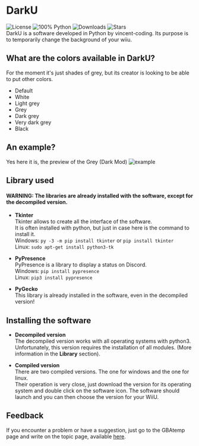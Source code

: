 # DarkU
![License](https://img.shields.io/github/license/vincent-coding/darku?style=for-the-badge) ![100% Python](https://img.shields.io/github/languages/top/vincent-coding/darku?style=for-the-badge) ![Downloads](https://img.shields.io/github/downloads/vincent-coding/darku/total?style=for-the-badge) ![Stars](https://img.shields.io/github/stars/vincent-coding/DarkU.svg?style=for-the-badge&label=Stars)
<br />
DarkU is a software developed in Python by vincent-coding. Its purpose is to temporarily change the background of your wiiu.

## What are the colors available in DarkU?
For the moment it's just shades of grey, but its creator is looking to be able to put other colors.
-   Default
-   White
-   Light grey
-   Grey
-   Dark grey
-   Very dark grey
-   Black

## An example?
Yes here it is, the preview of the Grey (Dark Mod)
![example](https://i.imgur.com/4g4Fest.png)

## Library used

#### WARNING: The libraries are already installed with the software, except for the decompiled version.

- **Tkinter**<br />
Tkinter allows to create all the interface of the software.<br />
It is often installed with python, but just in case here is the command to install it.<br />
Windows: `py -3 -m pip install tkinter` or `pip install tkinter`<br />
Linux: `sudo apt-get install python3-tk`<br />

- **PyPresence**<br />
PyPresence is a library to display a status on Discord.<br />
Windows: `pip install pypresence`<br />
Linux: `pip3 install pypresence`<br />

- **PyGecko**<br />
This library is already installed in the software, even in the decompiled version!

## Installing the software
- **Decompiled version**<br />
The decompiled version works with all operating systems with python3.<br />
Unfortunately, this version requires the installation of all modules. (More information in the **Library** section).<br />

- **Compiled version**<br />
There are two compiled versions. The one for windows and the one for linux.<br />
Their operation is very close, just download the version for its operating system and double click on the software icon. The software should launch and you can then choose the version for your WiiU.<br />

## Feedback
If you encounter a problem or have a suggestion, just go to the GBAtemp page and write on the topic page, available [here](https://gbatemp.net/threads/release-darku.535159/).
